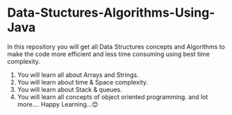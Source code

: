 # Data-Stuctures-Algorithms-Using-Java
In this repository you will get all Data Structures concepts and Algorithms to make the code more efficient and less time consuming using best time complexity.
1) You will learn all about Arrays and Strings.
2) You will learn about time & Space complexity.
3) You will learn about Stack & queues.
4) You will learn all concepts of object oriented programming.
and lot more....
Happy Learning...😊
